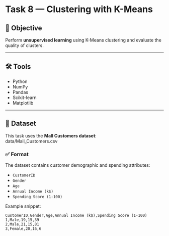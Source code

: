# Task 8 — Clustering with K-Means

## 🎯 Objective
Perform **unsupervised learning** using K-Means clustering and evaluate the quality of clusters.

---

## 🛠️ Tools
- Python  
- NumPy  
- Pandas  
- Scikit-learn  
- Matplotlib  

---

## 📂 Dataset
This task uses the **Mall Customers dataset**:  
data/Mall_Customers.csv

### ✅ Format
The dataset contains customer demographic and spending attributes:  
- `CustomerID`  
- `Gender`  
- `Age`  
- `Annual Income (k$)`  
- `Spending Score (1-100)`  

Example snippet:
```csv
CustomerID,Gender,Age,Annual Income (k$),Spending Score (1-100)
1,Male,19,15,39
2,Male,21,15,81
3,Female,20,16,6
